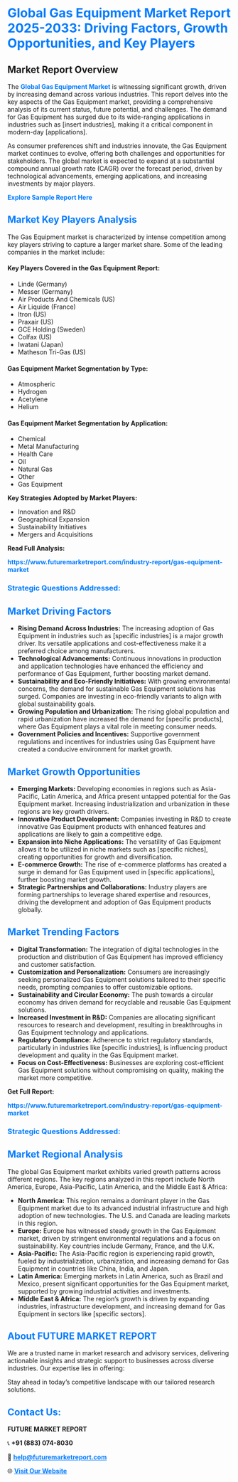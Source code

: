 <h1 style="color: #007BFF;">Global Gas Equipment Market Report 2025-2033: Driving Factors, Growth Opportunities, and Key Players</h1>

<section id="overview">
<h2>Market Report Overview</h2>
<p>The <a href="https://www.futuremarketreport.com/industry-report/gas-equipment-market" style="color: #007BFF; text-decoration: none;"><strong>Global Gas Equipment Market</strong></a> is witnessing significant growth, driven by increasing demand across various industries. This report delves into the key aspects of the Gas Equipment market, providing a comprehensive analysis of its current status, future potential, and challenges. The demand for Gas Equipment has surged due to its wide-ranging applications in industries such as [insert industries], making it a critical component in modern-day [applications].</p>
<p>As consumer preferences shift and industries innovate, the Gas Equipment market continues to evolve, offering both challenges and opportunities for stakeholders. The global market is expected to expand at a substantial compound annual growth rate (CAGR) over the forecast period, driven by technological advancements, emerging applications, and increasing investments by major players.</p>
</section>

<section id="overview">
<p><a href="https://www.futuremarketreport.com/request-sample/reportId=128208" style="color: #007BFF; text-decoration: none;"><strong>Explore Sample Report Here</strong></a></p>
</section>

<section id="key-players">
<h2 style="color: #007BFF;">Market Key Players Analysis</h2>
<p>The Gas Equipment market is characterized by intense competition among key players striving to capture a larger market share. Some of the leading companies in the market include:</p>
<h4>Key Players Covered in the Gas Equipment Report:</h4>
<ul><li>Linde (Germany)</li><li>Messer (Germany)</li><li>Air Products And Chemicals (US)</li><li>Air Liquide (France)</li><li>Itron (US)</li><li>Praxair (US)</li><li>GCE Holding (Sweden)</li><li>Colfax (US)</li><li>Iwatani (Japan)</li><li>Matheson Tri-Gas (US)</li></ul>
<h4>Gas Equipment Market Segmentation by Type:</h4>
<ul><li>Atmospheric</li><li>Hydrogen</li><li>Acetylene</li><li>Helium</li></ul>

<h4>Gas Equipment Market Segmentation by Application:</h4>
<ul><li>Chemical</li><li>Metal Manufacturing</li><li>Health Care</li><li>Oil</li><li>Natural Gas</li><li>Other</li><li>Gas Equipment</li></ul>
<p><strong>Key Strategies Adopted by Market Players:</strong></p>
<ul>
<li>Innovation and R&D</li>
<li>Geographical Expansion</li>
<li>Sustainability Initiatives</li>
<li>Mergers and Acquisitions</li>
</ul>
</section>

<section>
<p><strong>Read Full Analysis: </strong></p><a href="https://www.futuremarketreport.com/industry-report/gas-equipment-market" style="color: #007BFF; text-decoration: none;"><strong>https://www.futuremarketreport.com/industry-report/gas-equipment-market</strong></a>
<h3 style="color: #007BFF;">Strategic Questions Addressed:</h3>
</section>

<section id="driving-factors">
<h2 style="color: #007BFF;">Market Driving Factors</h2>
<ul>
<li><strong>Rising Demand Across Industries:</strong> The increasing adoption of Gas Equipment in industries such as [specific industries] is a major growth driver. Its versatile applications and cost-effectiveness make it a preferred choice among manufacturers.</li>
<li><strong>Technological Advancements:</strong> Continuous innovations in production and application technologies have enhanced the efficiency and performance of Gas Equipment, further boosting market demand.</li>
<li><strong>Sustainability and Eco-Friendly Initiatives:</strong> With growing environmental concerns, the demand for sustainable Gas Equipment solutions has surged. Companies are investing in eco-friendly variants to align with global sustainability goals.</li>
<li><strong>Growing Population and Urbanization:</strong> The rising global population and rapid urbanization have increased the demand for [specific products], where Gas Equipment plays a vital role in meeting consumer needs.</li>
<li><strong>Government Policies and Incentives:</strong> Supportive government regulations and incentives for industries using Gas Equipment have created a conducive environment for market growth.</li>
</ul>
</section>

<section id="growth-opportunities">
<h2 style="color: #007BFF;">Market Growth Opportunities</h2>
<ul>
<li><strong>Emerging Markets:</strong> Developing economies in regions such as Asia-Pacific, Latin America, and Africa present untapped potential for the Gas Equipment market. Increasing industrialization and urbanization in these regions are key growth drivers.</li>
<li><strong>Innovative Product Development:</strong> Companies investing in R&D to create innovative Gas Equipment products with enhanced features and applications are likely to gain a competitive edge.</li>
<li><strong>Expansion into Niche Applications:</strong> The versatility of Gas Equipment allows it to be utilized in niche markets such as [specific niches], creating opportunities for growth and diversification.</li>
<li><strong>E-commerce Growth:</strong> The rise of e-commerce platforms has created a surge in demand for Gas Equipment used in [specific applications], further boosting market growth.</li>
<li><strong>Strategic Partnerships and Collaborations:</strong> Industry players are forming partnerships to leverage shared expertise and resources, driving the development and adoption of Gas Equipment products globally.</li>
</ul>
</section>

<section id="trending-factors">
<h2 style="color: #007BFF;">Market Trending Factors</h2>
<ul>
<li><strong>Digital Transformation:</strong> The integration of digital technologies in the production and distribution of Gas Equipment has improved efficiency and customer satisfaction.</li>
<li><strong>Customization and Personalization:</strong> Consumers are increasingly seeking personalized Gas Equipment solutions tailored to their specific needs, prompting companies to offer customizable options.</li>
<li><strong>Sustainability and Circular Economy:</strong> The push towards a circular economy has driven demand for recyclable and reusable Gas Equipment solutions.</li>
<li><strong>Increased Investment in R&D:</strong> Companies are allocating significant resources to research and development, resulting in breakthroughs in Gas Equipment technology and applications.</li>
<li><strong>Regulatory Compliance:</strong> Adherence to strict regulatory standards, particularly in industries like [specific industries], is influencing product development and quality in the Gas Equipment market.</li>
<li><strong>Focus on Cost-Effectiveness:</strong> Businesses are exploring cost-efficient Gas Equipment solutions without compromising on quality, making the market more competitive.</li>
</ul>
</section>

<section>
<p><strong>Get Full Report: </strong></p><a href="https://www.futuremarketreport.com/industry-report/gas-equipment-market" style="color: #007BFF; text-decoration: none;"><strong>https://www.futuremarketreport.com/industry-report/gas-equipment-market</strong></a>
<h3 style="color: #007BFF;">Strategic Questions Addressed:</h3>
</section>


<section id="regional-analysis">
<h2 style="color: #007BFF;">Market Regional Analysis</h2>
<p>The global Gas Equipment market exhibits varied growth patterns across different regions. The key regions analyzed in this report include North America, Europe, Asia-Pacific, Latin America, and the Middle East & Africa:</p>
<ul>
<li><strong>North America:</strong> This region remains a dominant player in the Gas Equipment market due to its advanced industrial infrastructure and high adoption of new technologies. The U.S. and Canada are leading markets in this region.</li>
<li><strong>Europe:</strong> Europe has witnessed steady growth in the Gas Equipment market, driven by stringent environmental regulations and a focus on sustainability. Key countries include Germany, France, and the U.K.</li>
<li><strong>Asia-Pacific:</strong> The Asia-Pacific region is experiencing rapid growth, fueled by industrialization, urbanization, and increasing demand for Gas Equipment in countries like China, India, and Japan.</li>
<li><strong>Latin America:</strong> Emerging markets in Latin America, such as Brazil and Mexico, present significant opportunities for the Gas Equipment market, supported by growing industrial activities and investments.</li>
<li><strong>Middle East & Africa:</strong> The region’s growth is driven by expanding industries, infrastructure development, and increasing demand for Gas Equipment in sectors like [specific sectors].</li>
</ul>
</section>

<footer>
<h2 style="color: #007BFF;">About FUTURE MARKET REPORT</h2>
<p>We are a trusted name in market research and advisory services, delivering actionable insights and strategic support to businesses across diverse industries. Our expertise lies in offering:</p>

<p>Stay ahead in today’s competitive landscape with our tailored research solutions.</p>

<h2 style="color: #007BFF;">Contact Us:</h2>
<p><strong>FUTURE MARKET REPORT</strong></p>
<p>📞 <strong>+91 (883) 074-8030</strong></p>
<p>📧 <strong><a href="mailto:help@futuremarketreport.com" style="color: #007BFF;">help@futuremarketreport.com</a></strong></p>
<p>🌐 <strong><a href="https://www.futuremarketreport.com/" style="color: #007BFF;">Visit Our Website</a></strong></p>
</footer>